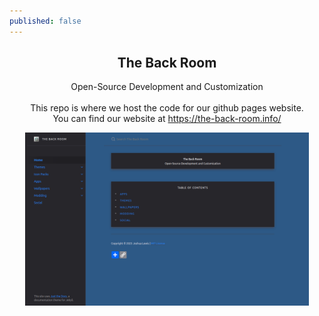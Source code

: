 ```yaml
---
published: false
---
```


<h2 align="center">The Back Room</h2>
<p align="center">Open-Source Development and Customization
<br /><br />This repo is where we host the code for our github pages website.
<br />You can find our website at <a href="https://the-back-room.info/" target="_blank">https://the-back-room.info/</a></p>
<div align="center">
    <img src="./.github/assets/screenshot.png" width="90%">
</div>